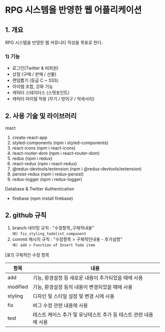 # RPG 시스템을 반영한 웹 어플리케이션

## 1. 개요
RPG 시스템을 반영한 웹 커뮤니티 작성을 목표로 한다.

### 1) 기능
- 로그인(Twitter & 비회원)
- 상점 (구매 / 판매 / 선물)
- 랜덤뽑기 (등급 C ~ SSS)
- 아이템 조합, 강화 기능
- 캐릭터 스테이터스 (스텟포인트)
- 캐릭터 아이템 착용 (무기 / 방어구 / 악세서리)

## 2. 사용 기술 및 라이브러리
react  
1. create-react-app  
2. styled-components (npm i styled-components)  
3. react-icons (npm i react-icons)  
4. react-router-dom (npm i react-router-dom)  
5. redux (npm i redux)
6. react-redux (npm i react-redux)
7. @redux-devtools/extension (npm i @redux-devtools/extension)
8. persist-redux (npm i redux-persist)
9. redux-logger (npm i redux-logger)


Database & Twitter Authentication
- firebase (npm install firebase)

## 2. github 규칙
1. branch 네이밍 규칙 : "수정항목_구체적내용"  
`예) fix_styling_todolist_component` 
2. commit 메시지 규칙 : "수정항목 > 구체적인내용 - 추가설명"  
`예) add > Function of Insert Todo item`  

[표1] 구체적인 수정 항목

|항목|내용|
|------|---|
|add|기능, 환경설정 등 새로운 내용이 추가되었을 때에 사용|
|modified|기능, 환경설정 등의 내용이 변경되었을 때에 사용|
|styling|디자인 및 스타일 설정 및 변경 시에 사용|
|fix|버그 수정 관련 내용에 사용|
|test|테스트 케이스 추가 및 유닛테스트 추가 등 테스트 관련 내용에 사용|
